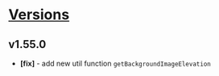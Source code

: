 # [Versions](https://github.com/Tracktor/design-system/releases)

## v1.55.0
- **[fix]** - add new util function `getBackgroundImageElevation`
